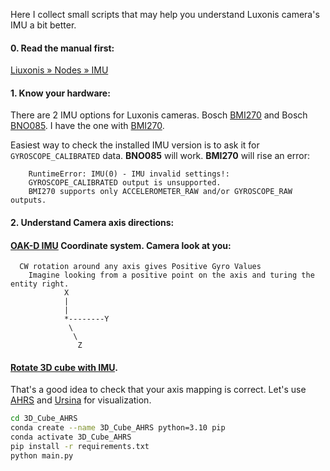 Here I collect small scripts that may help you understand Luxonis camera's
IMU a bit better.

#### 0. Read the manual first:
[Liuxonis » Nodes » IMU](https://docs.luxonis.com/projects/api/en/latest/components/nodes/imu/)

#### 1. Know your hardware:
There are 2 IMU options for Luxonis cameras. Bosch [BMI270](https://www.bosch-sensortec.com/products/motion-sensors/imus/bmi270/) and Bosch [BNO085](https://www.ceva-dsp.com/wp-content/uploads/2019/10/BNO080_085-Datasheet.pdf).
I have the one with [BMI270](https://www.bosch-sensortec.com/products/motion-sensors/imus/bmi270/).

Easiest way to check the installed IMU version is to ask it for ```GYROSCOPE_CALIBRATED``` data.
**BNO085** will work.
**BMI270** will rise an error:
```shell
    RuntimeError: IMU(0) - IMU invalid settings!: 
    GYROSCOPE_CALIBRATED output is unsupported. 
    BMI270 supports only ACCELEROMETER_RAW and/or GYROSCOPE_RAW outputs.
```

#### 2. Understand Camera axis directions:
#### [OAK-D IMU](https://docs.luxonis.com/projects/api/en/latest/components/nodes/imu/) Coordinate system. Camera look at you:
```shell
  CW rotation around any axis gives Positive Gyro Values
    Imagine looking from a positive point on the axis and turing the entity right.
            X
            |
            |
            *--------Y  
             \ 
              \ 
               Z
```


#### [Rotate 3D cube with IMU](3D_Cube_AHRS/RDADME.md).
That's a good idea to check that your axis mapping is correct. Let's use [AHRS](https://pypi.org/project/AHRS/)
and [Ursina](https://www.ursinaengine.org) for visualization.

```bash
cd 3D_Cube_AHRS
conda create --name 3D_Cube_AHRS python=3.10 pip
conda activate 3D_Cube_AHRS
pip install -r requirements.txt
python main.py
```